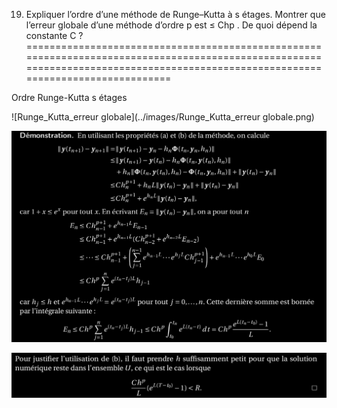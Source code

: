 
19. Expliquer l’ordre d’une méthode de Runge–Kutta à s étages. Montrer que l’erreur globale d’une méthode d’ordre p est ≤ Chp . De quoi dépend la constante C ?
==================================================================================================================================================================================

Ordre Runge-Kutta s étages

![Runge_Kutta_erreur globale](../images/Runge_Kutta_erreur globale.png)

![Runge_Kutta_erreur_demo](../images/Runge_Kutta_erreur_demo.png)

![Runge_Kutta_erreur_demo2](../images/Runge_Kutta_erreur_demo2.png)
